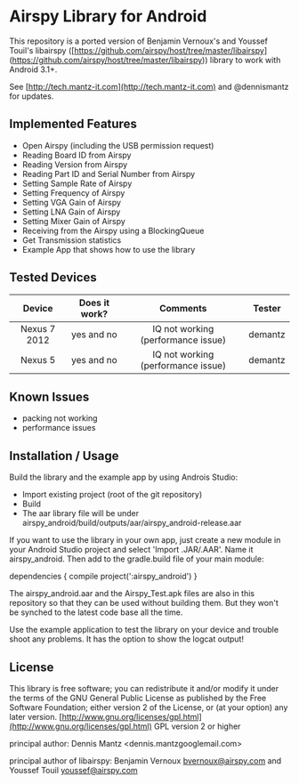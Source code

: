 Airspy Library for Android
==========================

This repository is a ported version of Benjamin Vernoux's and 
Youssef Touil's libairspy
([https://github.com/airspy/host/tree/master/libairspy]
(https://github.com/airspy/host/tree/master/libairspy))
library to work with Android 3.1+.

See [http://tech.mantz-it.com](http://tech.mantz-it.com) and @dennismantz for updates.


Implemented Features
--------------------
* Open Airspy (including the USB permission request)
* Reading Board ID from Airspy
* Reading Version from Airspy
* Reading Part ID and Serial Number from Airspy
* Setting Sample Rate of Airspy
* Setting Frequency of Airspy
* Setting VGA Gain of Airspy
* Setting LNA Gain of Airspy
* Setting Mixer Gain of Airspy
* Receiving from the Airspy using a BlockingQueue
* Get Transmission statistics
* Example App that shows how to use the library


Tested Devices
--------------

|    Device          | Does it work? | Comments                                  |     Tester       |
|:------------------:|:-------------:|:-----------------------------------------:|:----------------:|
| Nexus 7 2012       |  yes and no   | IQ not working (performance issue)        | demantz          |
| Nexus 5            |  yes and no   | IQ not working (performance issue)        | demantz          |



Known Issues
------------
* packing not working
* performance issues


Installation / Usage
--------------------
Build the library and the example app by using Androis Studio:
* Import existing project (root of the git repository)
* Build
* The aar library file will be under airspy_android/build/outputs/aar/airspy_android-release.aar

If you want to use the library in your own app, just create a new module in your
Android Studio project and select 'Import .JAR/.AAR'. Name it airspy_android.
Then add to the gradle.build file of your main module:

dependencies {
    compile project(':airspy_android')
}

The airspy_android.aar and the Airspy_Test.apk files are also in this repository
so that they can be used without building them. But they won't be synched to the
latest code base all the time.

Use the example application to test the library on your device and trouble shoot
any problems. It has the option to show the logcat output!

License
-------
This library is free software; you can redistribute it and/or
modify it under the terms of the GNU General Public
License as published by the Free Software Foundation; either
version 2 of the License, or (at your option) any later version.
[http://www.gnu.org/licenses/gpl.html](http://www.gnu.org/licenses/gpl.html) GPL version 2 or higher

principal author: Dennis Mantz <dennis.mantzgooglemail.com>

principal author of libairspy: Benjamin Vernoux <bvernoux@airspy.com> and Youssef Touil <youssef@airspy.com>
